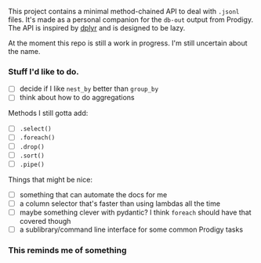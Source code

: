 This project contains a minimal method-chained API to deal with `.jsonl` files. 
It's made as a personal companion for the `db-out` output from Prodigy. The API
is inspired by [dplyr](https://dplyr.tidyverse.org/) and is designed to be lazy.

At the moment this repo is still a work in progress. I'm still uncertain about the name.

### Stuff I'd like to do. 

- [ ] decide if I like `nest_by` better than `group_by` 
- [ ] think about how to do aggregations

Methods I still gotta add:

- [ ] `.select()`
- [ ] `.foreach()`
- [ ] `.drop()`
- [ ] `.sort()`
- [ ] `.pipe()`

Things that might be nice:

- [ ] something that can automate the docs for me
- [ ] a column selector that's faster than using lambdas all the time 
- [ ] maybe something clever with pydantic? I think `foreach` should have that covered though
- [ ] a sublibrary/command line interface for some common Prodigy tasks 

### This reminds me of something 

